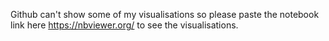 Github can't show some of my visualisations so please paste the notebook link here https://nbviewer.org/ to see the visualisations.
